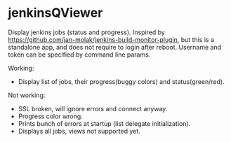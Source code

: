 # jenkinsQViewer
Display jenkins jobs (status and progress).
Inspired by https://github.com/jan-molak/jenkins-build-monitor-plugin, but this is a standalone app, and does not require to login after reboot. Username and token can be specified by command line params.

Working:
* Display list of jobs, their progress(buggy colors) and status(green/red).

Not working:
* SSL broken, will ignore errors and connect anyway.
* Progress color wrong.
* Prints bunch of errors at startup (list delegate initialization).
* Displays all jobs, views not supported yet.
